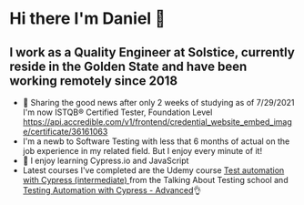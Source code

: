 # Hi there I'm Daniel 👋
  
  ## I work as a Quality Engineer at Solstice, currently reside in the Golden State and have been working remotely since 2018
  
- 🤟 Sharing the good news after only 2 weeks of studying as of 7/29/2021 I'm now ISTQB® Certified Tester, Foundation Level https://api.accredible.com/v1/frontend/credential_website_embed_image/certificate/36161063
- I'm a newb to Software Testing with less that 6 months of actual on the job experience in my related field.  But I enjoy every minute of it!
- 🧠 I enjoy learning Cypress.io and JavaScript
- Latest courses I've completed are the Udemy course [Test automation with Cypress (intermediate)
](https://www.udemy.com/course/test-automation-with-cypress-intermediate/) from the Talking About Testing school and [Testing Automation with Cypress - Advanced](https://www.udemy.com/course/testing-automation-with-cypress-advanced/)👌
